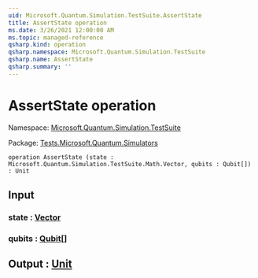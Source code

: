 ```yaml
---
uid: Microsoft.Quantum.Simulation.TestSuite.AssertState
title: AssertState operation
ms.date: 3/26/2021 12:00:00 AM
ms.topic: managed-reference
qsharp.kind: operation
qsharp.namespace: Microsoft.Quantum.Simulation.TestSuite
qsharp.name: AssertState
qsharp.summary: ''
---
```


# AssertState operation

Namespace: [Microsoft.Quantum.Simulation.TestSuite](xref:Microsoft.Quantum.Simulation.TestSuite)

Package: [Tests.Microsoft.Quantum.Simulators](https://nuget.org/packages/Tests.Microsoft.Quantum.Simulators)




```qsharp
operation AssertState (state : Microsoft.Quantum.Simulation.TestSuite.Math.Vector, qubits : Qubit[]) : Unit
```


## Input

### state : [Vector](xref:Microsoft.Quantum.Simulation.TestSuite.Math.Vector)




### qubits : [Qubit](xref:microsoft.quantum.lang-ref.qubit)[]





## Output : [Unit](xref:microsoft.quantum.lang-ref.unit)

